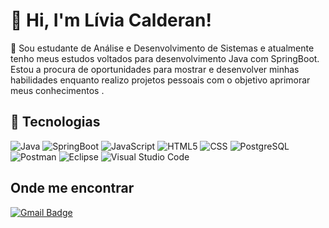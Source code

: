

# 💜 Hi, I'm Lívia Calderan!
  

🔭 Sou estudante de Análise e Desenvolvimento de Sistemas e atualmente tenho meus estudos voltados para desenvolvimento Java com SpringBoot. Estou a procura de oportunidades para mostrar e desenvolver minhas habilidades enquanto realizo projetos pessoais com o objetivo aprimorar meus conhecimentos .

## 🚀 Tecnologias

![Java](https://img.shields.io/badge/-Java-333333?style=flat&logo=Java&logoColor=007396)
![SpringBoot](https://img.shields.io/badge/-SpringBoot-333333?style=flat&logo=SpringBoot&logoColor=007396)
![JavaScript](https://img.shields.io/badge/-JavaScript-333333?style=flat&logo=javascript)
![HTML5](https://img.shields.io/badge/-HTML5-333333?style=flat&logo=HTML5)
![CSS](https://img.shields.io/badge/-CSS-333333?style=flat&logo=CSS3&logoColor=1572B6)
![PostgreSQL](https://img.shields.io/badge/-PostgreSQL-333333?style=flat&logo=postgresql)
![Postman](https://img.shields.io/badge/-Postman-333333?style=flat&logo=postman)
![Eclipse](https://img.shields.io/badge/-Eclipse-333333?style=flat&logo=eclipse-ide&logoColor=2C2255)
![Visual Studio Code](https://img.shields.io/badge/-Visual%20Studio%20Code-333333?style=flat&logo=visual-studio-code&logoColor=007ACC)

## Onde me encontrar

[![Gmail Badge](https://img.shields.io/badge/-liv.calderan.alves@gmail.com-006bed?style=flat-square&logo=Gmail&logoColor=white&link=mailto:liv.calderan.alves@gmail.com)](mailto:liv.calderan.alves@gmail.com)
